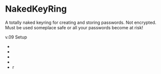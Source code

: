 <h1> NakedKeyRing </h1>
<p>
A totally naked keyring for creating and storing passwords.
Not encrypted. Must be used someplace safe or all your passwords become at risk!
</p>
<p>v.09 Setup
<ul>
  <li></li>
  <li></li>
  <li></li>
  <li></li>
  <li>r</li
</ul>
</p>
